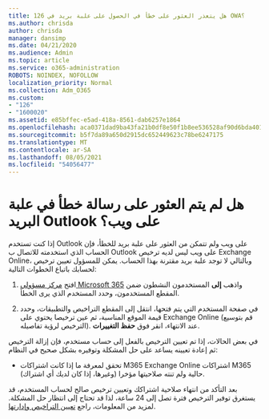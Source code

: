```yaml
---
title: 126 هل يتعذر العثور على خطأ في الحصول على علبة بريد في OWA؟
ms.author: chrisda
author: chrisda
manager: dansimp
ms.date: 04/21/2020
ms.audience: Admin
ms.topic: article
ms.service: o365-administration
ROBOTS: NOINDEX, NOFOLLOW
localization_priority: Normal
ms.collection: Adm_O365
ms.custom:
- "126"
- "1600020"
ms.assetid: e85bffec-e5ad-418a-8561-dab6257e1864
ms.openlocfilehash: aca0371dad9ba43fa21b0df8e50f1b8ee536528af90d6bda401995c6e5796be4
ms.sourcegitcommit: b5f7da89a650d2915dc652449623c78be6247175
ms.translationtype: MT
ms.contentlocale: ar-SA
ms.lasthandoff: 08/05/2021
ms.locfileid: "54056477"
---
```

# <a name="getting-a-mailbox-not-found-error-in-outlook-on-the-web"></a>هل لم يتم العثور على رسالة خطأ في علبة البريد Outlook على ويب؟

إذا كنت تستخدم Outlook على ويب ولم تتمكن من  العثور على علبة بريد للخطأ، فإن الحساب الذي استخدمته للاتصال ب Outlook على ويب ليس لديه ترخيص Exchange Online، وبالتالي لا توجد علبة بريد مقترنة بهذا الحساب. يمكن للمسؤول تعيين ترخيص لحسابك باتباع الخطوات التالية:

1. افتح [مركز مسؤولي Microsoft 365](https://portal.office.com/adminportal/home#/homepage) واذهب **إلى** المستخدمون  النشطون ضمن المقطع المستخدمون، وحدد المستخدم الذي يرى الخطأ.

2. في صفحة المستخدم التي يتم فتحها، انتقل إلى المقطع  التراخيص والتطبيقات، وحدد قيمة الموقع المناسبة، ثم عين ترخيصا يحتوي على Exchange Online (قم بتوسيع الترخيص لرؤية تفاصيله).  عند الانتهاء، انقر فوق **حفظ التغييرات**.

في بعض الحالات، إذا تم تعيين الترخيص بالفعل إلى حساب مستخدم، فإن إزالة الترخيص ثم إعادة تعيينه يساعد على حل المشكلة وتوفيره بشكل صحيح في النظام: 

- تحقق لمعرفة ما إذا كانت اشتراكات M365 Exchange Online اشتراكات M365 (وغيرها، إذا كان لديك أي اشتراك) حالية ولم تنته صلاحيتها مؤخرا.

بعد التأكد من انتهاء صلاحية اشتراكك وتعيين ترخيص صالح لحساب المستخدم، قد يستغرق توفير الترخيص فترة تصل إلى 24 ساعة، لذا قد تحتاج إلى انتظار حل المشكلة. لمزيد من المعلومات، راجع [تعيين التراخيص وإدارتها](https://docs.microsoft.com/deployoffice/overview-licensing-activation-microsoft-365-apps#assign-and-manage-licenses).